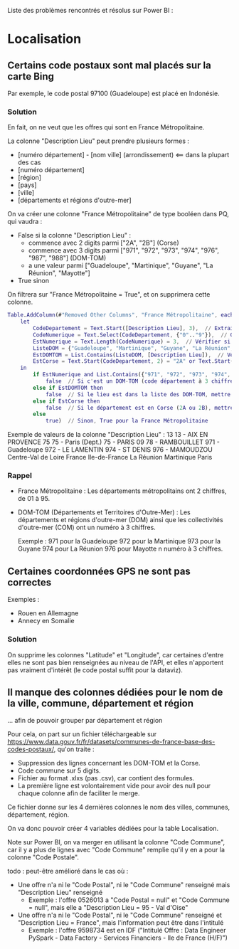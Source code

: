 Liste des problèmes rencontrés et résolus sur Power BI :

# Localisation

## Certains code postaux sont mal placés sur la carte Bing

Par exemple, le code postal 97100 (Guadeloupe) est placé en Indonésie.


### Solution

En fait, on ne veut que les offres qui sont en France Métropolitaine.

La colonne "Description Lieu" peut prendre plusieurs formes :
  - [numéro département] - [nom ville] (arrondissement)    <== dans la plupart des cas
  - [numéro département]
  - [région]
  - [pays]
  - [ville]
  - [départements et régions d'outre-mer]


On va créer une colonne "France Métropolitaine" de type booléen dans PQ, qui vaudra :
  - False si la colonne "Description Lieu" :
    - commence avec 2 digits parmi ["2A", "2B"] (Corse)
    - commence avec 3 digits parmi ["971", "972", "973", "974", "976", "987", "988"] (DOM-TOM)
    - a une valeur parmi ["Guadeloupe", "Martinique", "Guyane", "La Réunion", "Mayotte"]
  - True sinon

On filtrera sur "France Métropolitaine = True", et on supprimera cette colonne.


  ``` M
  Table.AddColumn(#"Removed Other Columns", "France Métropolitaine", each
      let
          CodeDepartement = Text.Start([Description Lieu], 3),  // Extraire les 3 premiers caractères
          CodeNumerique = Text.Select(CodeDepartement, {"0".."9"}),  // Garder uniquement les chiffres
          EstNumerique = Text.Length(CodeNumerique) = 3,  // Vérifier si la longueur est 3 (c'est un code de département)
          ListeDOM = {"Guadeloupe", "Martinique", "Guyane", "La Réunion", "Mayotte", "Saint-Pierre-et-Miquelon", "La Polynésie française", "Nouvelle Calédonie"},  // Liste des DOM-TOM
          EstDOMTOM = List.Contains(ListeDOM, [Description Lieu]),  // Vérifier si le lieu appartient à la liste DOM-TOM
          EstCorse = Text.Start(CodeDepartement, 2) = "2A" or Text.Start(CodeDepartement, 2) = "2B"  // Vérifier si c'est un département de la Corse
      in
          if EstNumerique and List.Contains({"971", "972", "973", "974", "976", "987", "988"}, CodeDepartement) then
              false  // Si c'est un DOM-TOM (code département à 3 chiffres), mettre False
          else if EstDOMTOM then
              false  // Si le lieu est dans la liste des DOM-TOM, mettre False
          else if EstCorse then
              false  // Si le département est en Corse (2A ou 2B), mettre False
          else
              true)  // Sinon, True pour la France Métropolitaine
  ```

Exemple de valeurs de la colonne "Description Lieu" :
  13
  13 - AIX EN PROVENCE
  75
  75 - Paris (Dept.)
  75 - PARIS 09
  78 - RAMBOUILLET
  971 - Guadeloupe
  972 - LE LAMENTIN
  974 - ST DENIS
  976 - MAMOUDZOU
  Centre-Val de Loire
  France
  Ile-de-France
  La Réunion
  Martinique
  Paris


### Rappel

- France Métropolitaine :
  Les départements métropolitains ont 2 chiffres, de 01 à 95.

- DOM-TOM (Départements et Territoires d'Outre-Mer) :
  Les départements et régions d'outre-mer (DOM) ainsi que les collectivités d'outre-mer (COM) ont un numéro à 3 chiffres.

  Exemple :
    971 pour la Guadeloupe
    972 pour la Martinique
    973 pour la Guyane
    974 pour La Réunion
    976 pour Mayotte
    n numéro à 3 chiffres.


## Certaines coordonnées GPS ne sont pas correctes

Exemples :
- Rouen en Allemagne
- Annecy en Somalie


### Solution

On supprime les colonnes "Latitude" et "Longitude", car certaines d'entre elles ne sont pas bien renseignées au niveau de l'API, et elles n'apportent pas vraiment d'intérêt (le code postal suffit pour la dataviz).


## Il manque des colonnes dédiées pour le nom de la ville, commune, département et région

... afin de pouvoir grouper par département et région

Pour cela, on part sur un fichier téléchargeable sur https://www.data.gouv.fr/fr/datasets/communes-de-france-base-des-codes-postaux/, qu'on traite :

  - Suppression des lignes concernant les DOM-TOM et la Corse.
  - Code commune sur 5 digits.
  - Fichier au format .xlxs (pas .csv), car contient des formules.
  - La première ligne est volontairement vide pour avoir des null pour chaque colonne afin de faciliter le merge.

Ce fichier donne sur les 4 dernières colonnes le nom des villes, communes, département, région.

On va donc pouvoir créer 4 variables dédiées pour la table Localisation.

Note sur Power BI, on va merger en utilisant la colonne "Code Commune", car il y a plus de lignes avec "Code Commune" remplie qu'il y en a pour la colonne "Code Postale".


todo : peut-être amélioré dans le cas où :
  - Une offre n'a ni le "Code Postal", ni le "Code Commune" renseigné mais "Description Lieu" renseigné
    - Exemple : l'offre 0526013 a "Code Postal = null" et "Code Commune = null", mais elle a "Description Lieu = 95 - Val d'Oise"
  - Une offre n'a ni le "Code Postal", ni le "Code Commune" renseigné et "Description Lieu = France", mais l'information peut être dans l'intitulé
    - Exemple : l'offre 9598734 est en IDF ("Intitulé Offre : Data Engineer PySpark - Data Factory - Services Financiers - Ile de France (H/F)")